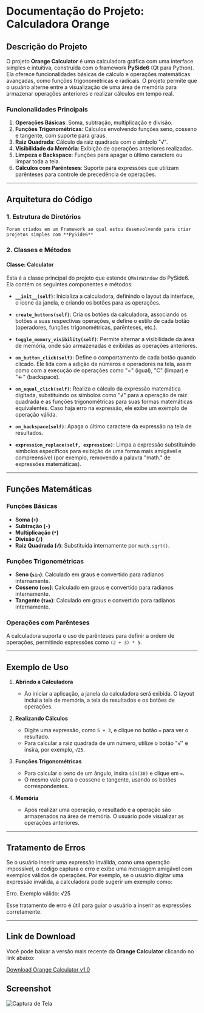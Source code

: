 # Documentação do Projeto: Calculadora Orange

## Descrição do Projeto

O projeto **Orange Calculator** é uma calculadora gráfica com uma interface simples e intuitiva, construída com o framework **PySide6** (Qt para Python). Ela oferece funcionalidades básicas de cálculo e operações matemáticas avançadas, como funções trigonométricas e radicais. O projeto permite que o usuário alterne entre a visualização de uma área de memória para armazenar operações anteriores e realizar cálculos em tempo real.

### Funcionalidades Principais

1. **Operações Básicas**: Soma, subtração, multiplicação e divisão.
2. **Funções Trigonométricas**: Cálculos envolvendo funções seno, cosseno e tangente, com suporte para graus.
3. **Raiz Quadrada**: Cálculo da raiz quadrada com o símbolo "√".
4. **Visibilidade da Memória**: Exibição de operações anteriores realizadas.
5. **Limpeza e Backspace**: Funções para apagar o último caractere ou limpar toda a tela.
6. **Cálculos com Parênteses**: Suporte para expressões que utilizam parênteses para controle de precedência de operações.

---

## Arquitetura do Código

### 1. Estrutura de Diretórios
    Foram criados em um Framework ao qual estou desenvolvendo para criar projetos simples com **PySide6**


### 2. Classes e Métodos

#### **Classe: Calculator**

Esta é a classe principal do projeto que estende `QMainWindow` do PySide6. Ela contém os seguintes componentes e métodos:

- **`__init__(self)`**: Inicializa a calculadora, definindo o layout da interface, o ícone da janela, e criando os botões para as operações.

- **`create_buttons(self)`**: Cria os botões da calculadora, associando os botões a suas respectivas operações, e define o estilo de cada botão (operadores, funções trigonométricas, parênteses, etc.).

- **`toggle_memory_visibility(self)`**: Permite alternar a visibilidade da área de memória, onde são armazenadas e exibidas as operações anteriores.

- **`on_button_click(self)`**: Define o comportamento de cada botão quando clicado. Ele lida com a adição de números e operadores na tela, assim como com a execução de operações como "=" (igual), "C" (limpar) e "←" (backspace).

- **`on_equal_click(self)`**: Realiza o cálculo da expressão matemática digitada, substituindo os símbolos como "√" para a operação de raiz quadrada e as funções trigonométricas para suas formas matemáticas equivalentes. Caso haja erro na expressão, ele exibe um exemplo de operação válida.

- **`on_backspace(self)`**: Apaga o último caractere da expressão na tela de resultados.

- **`expression_replace(self, expression)`**: Limpa a expressão substituindo símbolos específicos para exibição de uma forma mais amigável e compreensível (por exemplo, removendo a palavra "math." de expressões matemáticas).

---

## Funções Matemáticas

### Funções Básicas

- **Soma (`+`)**
- **Subtração (`-`)**
- **Multiplicação (`*`)**
- **Divisão (`/`)**
- **Raiz Quadrada (`√`)**: Substituída internamente por `math.sqrt()`.

### Funções Trigonométricas

- **Seno (`sin`)**: Calculado em graus e convertido para radianos internamente.
- **Cosseno (`cos`)**: Calculado em graus e convertido para radianos internamente.
- **Tangente (`tan`)**: Calculado em graus e convertido para radianos internamente.

### Operações com Parênteses

A calculadora suporta o uso de parênteses para definir a ordem de operações, permitindo expressões como `(2 + 3) * 5`.

---

## Exemplo de Uso

1. **Abrindo a Calculadora**
   - Ao iniciar a aplicação, a janela da calculadora será exibida. O layout inclui a tela de memória, a tela de resultados e os botões de operações.

2. **Realizando Cálculos**
   - Digite uma expressão, como `5 + 3`, e clique no botão `=` para ver o resultado.
   - Para calcular a raiz quadrada de um número, utilize o botão "√" e insira, por exemplo, `√25`.

3. **Funções Trigonométricas**
   - Para calcular o seno de um ângulo, insira `sin(30)` e clique em `=`.
   - O mesmo vale para o cosseno e tangente, usando os botões correspondentes.

4. **Memória**
   - Após realizar uma operação, o resultado e a operação são armazenados na área de memória. O usuário pode visualizar as operações anteriores.

---

## Tratamento de Erros

Se o usuário inserir uma expressão inválida, como uma operação impossível, o código captura o erro e exibe uma mensagem amigável com exemplos válidos de operações. Por exemplo, se o usuário digitar uma expressão inválida, a calculadora pode sugerir um exemplo como:

Erro. Exemplo válido: √25

Esse tratamento de erro é útil para guiar o usuário a inserir as expressões corretamente.

---
## Link de Download

Você pode baixar a versão mais recente da **Orange Calculator** clicando no link abaixo:

[Download Orange Calculator v1.0](https://github.com/eusouanderson/orange_calculator/releases/download/v1.0/Orange.Calculator.exe)

## Screenshot

![Captura de Tela](https://github.com/eusouanderson/orange_calculator/screenshot.png)
